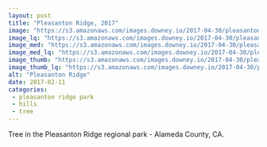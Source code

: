 ```yaml
---
layout: post
title: "Pleasanton Ridge, 2017"
image: "https://s3.amazonaws.com/images.downey.io/2017-04-30/pleasanton_ridge_tree_large.jpg"
image_lq: "https://s3.amazonaws.com/images.downey.io/2017-04-30/pleasanton_ridge_tree_large_lq.jpg"
image_med: "https://s3.amazonaws.com/images.downey.io/2017-04-30/pleasanton_ridge_tree_medium.jpg"
image_med_lq: "https://s3.amazonaws.com/images.downey.io/2017-04-30/pleasanton_ridge_tree_medium_lq.jpg"
image_thumb: "https://s3.amazonaws.com/images.downey.io/2017-04-30/pleasanton_ridge_tree_thumb.jpg"
image_thumb_lq: "https://s3.amazonaws.com/images.downey.io/2017-04-30/pleasanton_ridge_tree_thumb_lq.jpg"
alt: "Pleasanton Ridge"
date: 2017-02-11
categories:
 - pleasanton ridge park
 - hills
 - tree
---
```


Tree in the Pleasanton Ridge regional park - Alameda County, CA.
